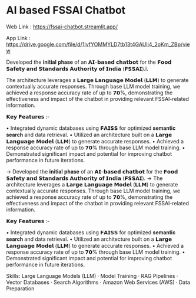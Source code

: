 # AI based FSSAI Chatbot 

Web Link : https://fssai-chatbot.streamlit.app/

App Link : https://drive.google.com/file/d/1IvfYOMMYLD7tb13t4GAUIi4_2oKm_ZBp/view

Developed the 𝐢𝐧𝐢𝐭𝐢𝐚𝐥 𝐩𝐡𝐚𝐬𝐞 of an 𝗔𝗜-𝗯𝗮𝘀𝗲𝗱 𝗰𝗵𝗮𝘁𝗯𝗼𝘁 for the 𝗙𝗼𝗼𝗱 𝗦𝗮𝗳𝗲𝘁𝘆 𝗮𝗻𝗱 𝗦𝘁𝗮𝗻𝗱𝗮𝗿𝗱𝘀 𝗔𝘂𝘁𝗵𝗼𝗿𝗶𝘁𝘆 𝗼𝗳 𝗜𝗻𝗱𝗶𝗮 (𝗙𝗦𝗦𝗔𝗜).l. 

The architecture leverages a 𝗟𝗮𝗿𝗴𝗲 𝗟𝗮𝗻𝗴𝘂𝗮𝗴𝗲 𝗠𝗼𝗱𝗲𝗹 (𝗟𝗟𝗠) to generate contextually accurate responses. Through base LLM model training, we achieved a response accuracy rate of up to 𝟳𝟬%, demonstrating the effectiveness and impact of the chatbot in providing relevant FSSAI-related information.

𝗞𝗲𝘆 𝗙𝗲𝗮𝘁𝘂𝗿𝗲𝘀 :-

• Integrated dynamic databases using 𝗙𝗔𝗜𝗦𝗦 for optimized 𝐬𝐞𝐦𝐚𝐧𝐭𝐢𝐜 𝐬𝐞𝐚𝐫𝐜𝐡 and data retrieval.
• Utilized an architecture built on a 𝗟𝗮𝗿𝗴𝗲 𝗟𝗮𝗻𝗴𝘂𝗮𝗴𝗲 𝗠𝗼𝗱𝗲𝗹 (𝗟𝗟𝗠) to generate accurate responses.
• Achieved a response accuracy rate of up to 𝟳𝟬% through base LLM model training.
• Demonstrated significant impact and potential for improving chatbot performance in future iterations.


-> Developed the 𝐢𝐧𝐢𝐭𝐢𝐚𝐥 𝐩𝐡𝐚𝐬𝐞 of an 𝗔𝗜-𝗯𝗮𝘀𝗲𝗱 𝗰𝗵𝗮𝘁𝗯𝗼𝘁 for the 𝗙𝗼𝗼𝗱 𝗦𝗮𝗳𝗲𝘁𝘆 𝗮𝗻𝗱 𝗦𝘁𝗮𝗻𝗱𝗮𝗿𝗱𝘀 𝗔𝘂𝘁𝗵𝗼𝗿𝗶𝘁𝘆 𝗼𝗳 𝗜𝗻𝗱𝗶𝗮 (𝗙𝗦𝗦𝗔𝗜).
-> The architecture leverages a 𝗟𝗮𝗿𝗴𝗲 𝗟𝗮𝗻𝗴𝘂𝗮𝗴𝗲 𝗠𝗼𝗱𝗲𝗹 (𝗟𝗟𝗠) to generate contextually accurate responses. Through base LLM model training, we achieved a response accuracy rate of up to 𝟳𝟬%, demonstrating the effectiveness and impact of the chatbot in providing relevant FSSAI-related information. 

𝗞𝗲𝘆 𝗙𝗲𝗮𝘁𝘂𝗿𝗲𝘀 :-

• Integrated dynamic databases using 𝗙𝗔𝗜𝗦𝗦 for optimized 𝐬𝐞𝐦𝐚𝐧𝐭𝐢𝐜 𝐬𝐞𝐚𝐫𝐜𝐡 and data retrieval. 
• Utilized an architecture built on a 𝗟𝗮𝗿𝗴𝗲 𝗟𝗮𝗻𝗴𝘂𝗮𝗴𝗲 𝗠𝗼𝗱𝗲𝗹 (𝗟𝗟𝗠) to generate accurate responses. 
• Achieved a response accuracy rate of up to 𝟳𝟬% through base LLM model training. 
• Demonstrated significant impact and potential for improving chatbot performance in future iterations.


Skills: Large Language Models (LLM) · Model Training · RAG Pipelines · Vector Databases · Search Algorithms · Amazon Web Services (AWS) · Data Preparation
